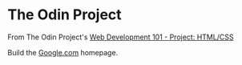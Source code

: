 # The Odin Project

From The Odin Project's [Web Development 101 -
Project: HTML/CSS](http://www.theodinproject.com/courses/web-development-101/lessons/html-css)

Build the [Google.com](https://www.google.com) homepage.